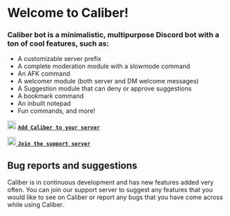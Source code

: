# **Welcome to Caliber!**

### **Caliber bot is a minimalistic, multipurpose Discord bot with a ton of cool features, such as:**
- A customizable server prefix
- A complete moderation module with a slowmode command
- An AFK command
- A welcomer module (both server and DM welcome messages)
- A Suggestion module that can deny or approve suggestions
- A bookmark command
- An inbuilt notepad
- Fun commands, and more!

<img src=https://i.imgur.com/8pH8sDQ.png width = 20> [**`Add Caliber to your server`**](https://discord.com/oauth2/authorize?client_id=802870173627056138&permissions=939879511&redirect_uri=https%3A%2F%2Fdiscord.com%2Finvite%2F6snqDwAPK9&scope=bot&response_type=code)
<a href="https://discord.com/users/802870173627056138">
  
<img src=https://discord.com/assets/3437c10597c1526c3dbd98c737c2bcae.svg width = 20> [**`Join the support server`**](https://discord.com/invite/6snqDwAPK9)

## Bug reports and suggestions
Caliber is in continuous development and has new features added very often. 
You can join our support server to suggest any features that you would like to see on Caliber or report any bugs that you have come across while using Caliber. 
